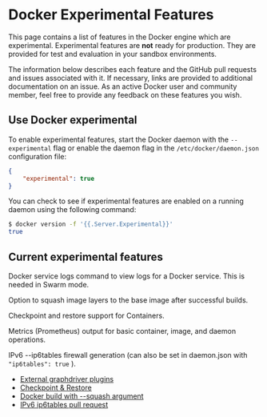 # Docker Experimental Features

This page contains a list of features in the Docker engine which are
experimental. Experimental features are **not** ready for production. They are
provided for test and evaluation in your sandbox environments.

The information below describes each feature and the GitHub pull requests and
issues associated with it. If necessary, links are provided to additional
documentation on an issue.  As an active Docker user and community member,
feel free to provide any feedback on these features you wish.

## Use Docker experimental

To enable experimental features, start the Docker daemon with the
`--experimental` flag or enable the daemon flag in the
`/etc/docker/daemon.json` configuration file:

```json
{
    "experimental": true
}
```

You can check to see if experimental features are enabled on a running daemon
using the following command:

```bash
$ docker version -f '{{.Server.Experimental}}'
true
```

## Current experimental features

Docker service logs command to view logs for a Docker service. This is needed in Swarm mode.

Option to squash image layers to the base image after successful builds.

Checkpoint and restore support for Containers.

Metrics (Prometheus) output for basic container, image, and daemon operations.

IPv6 --ip6tables firewall generation (can also be set in daemon.json with `"ip6tables": true` ).

 * [External graphdriver plugins](../docs/extend/plugins_graphdriver.md)
 * [Checkpoint & Restore](../docs/reference/commandline/checkpoint.md)
 * [Docker build with --squash argument](../docs/reference/commandline/build.md#squash-an-images-layers---squash-experimental)
 * [IPv6 ip6tables pull request](https://github.com/moby/moby/pull/41622)
